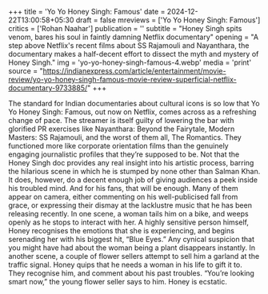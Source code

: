 +++
title = 'Yo Yo Honey Singh: Famous'
date = 2024-12-22T13:00:58+05:30
draft = false
mreviews = ['Yo Yo Honey Singh: Famous']
critics = ['Rohan Naahar']
publication = ''
subtitle = "Honey Singh spits venom, bares his soul in faintly damning Netflix documentary"
opening = "A step above Netflix's recent films about SS Rajamouli and Nayanthara, the documentary makes a half-decent effort to dissect the myth and mystery of Honey Singh."
img = 'yo-yo-honey-singh-famous-4.webp'
media = 'print'
source = "https://indianexpress.com/article/entertainment/movie-review/yo-yo-honey-singh-famous-movie-review-superficial-netflix-documentary-9733885/"
+++

The standard for Indian documentaries about cultural icons is so low that Yo Yo Honey Singh: Famous, out now on Netflix, comes across as a refreshing change of pace. The streamer is itself guilty of lowering the bar with glorified PR exercises like Nayanthara: Beyond the Fairytale, Modern Masters: SS Rajamouli, and the worst of them all, The Romantics. They functioned more like corporate orientation films than the genuinely engaging journalistic profiles that they’re supposed to be. Not that the Honey Singh doc provides any real insight into his artistic process, barring the hilarious scene in which he is stumped by none other than Salman Khan. It does, however, do a decent enough job of giving audiences a peek inside his troubled mind. And for his fans, that will be enough. Many of them appear on camera, either commenting on his well-publicised fall from grace, or expressing their dismay at the lacklustre music that he has been releasing recently. In one scene, a woman tails him on a bike, and weeps openly as he stops to interact with her. A highly sensitive person himself, Honey recognises the emotions that she is experiencing, and begins serenading her with his biggest hit, “Blue Eyes.” Any cynical suspicion that you might have had about the woman being a plant disappears instantly. In another scene, a couple of flower sellers attempt to sell him a garland at the traffic signal. Honey quips that he needs a woman in his life to gift it to. They recognise him, and comment about his past troubles. “You’re looking smart now,” the young flower seller says to him. Honey is ecstatic.
